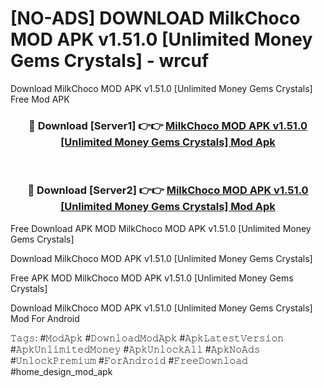 # [NO-ADS] DOWNLOAD MilkChoco MOD APK v1.51.0 [Unlimited Money Gems Crystals] - wrcuf
Download MilkChoco MOD APK v1.51.0 [Unlimited Money Gems Crystals] Free Mod APK

<div align="center">
<h3>🔴 Download [Server1] 👉👉 <a href="https://apk-comot.site?title=MilkChoco_MOD_APK_v1.51.0_[Unlimited_Money_Gems_Crystals]">MilkChoco MOD APK v1.51.0 [Unlimited Money Gems Crystals] Mod Apk</a></h3><br>

<h3>🔴 Download [Server2] 👉👉 <a href="https://apk-comot.site?title=MilkChoco_MOD_APK_v1.51.0_[Unlimited_Money_Gems_Crystals]">MilkChoco MOD APK v1.51.0 [Unlimited Money Gems Crystals] Mod Apk</a></h3>
</div>


Free Download APK MOD MilkChoco MOD APK v1.51.0 [Unlimited Money Gems Crystals]

Download MilkChoco MOD APK v1.51.0 [Unlimited Money Gems Crystals] 

Free APK MOD MilkChoco MOD APK v1.51.0 [Unlimited Money Gems Crystals] 

Download MilkChoco MOD APK v1.51.0 [Unlimited Money Gems Crystals] Mod For Android

𝚃𝚊𝚐𝚜: #𝙼𝚘𝚍𝙰𝚙𝚔 #𝙳𝚘𝚠𝚗𝚕𝚘𝚊𝚍𝙼𝚘𝚍𝙰𝚙𝚔 #𝙰𝚙𝚔𝙻𝚊𝚝𝚎𝚜𝚝𝚅𝚎𝚛𝚜𝚒𝚘𝚗 #𝙰𝚙𝚔𝚄𝚗𝚕𝚒𝚖𝚒𝚝𝚎𝚍𝙼𝚘𝚗𝚎𝚢 #𝙰𝚙𝚔𝚄𝚗𝚕𝚘𝚌𝚔𝙰𝚕𝚕 #𝙰𝚙𝚔𝙽𝚘𝙰𝚍𝚜 #𝚄𝚗𝚕𝚘𝚌𝚔𝙿𝚛𝚎𝚖𝚒𝚞𝚖 #𝙵𝚘𝚛𝙰𝚗𝚍𝚛𝚘𝚒𝚍 #𝙵𝚛𝚎𝚎𝙳𝚘𝚠𝚗𝚕𝚘𝚊𝚍 #home_design_mod_apk